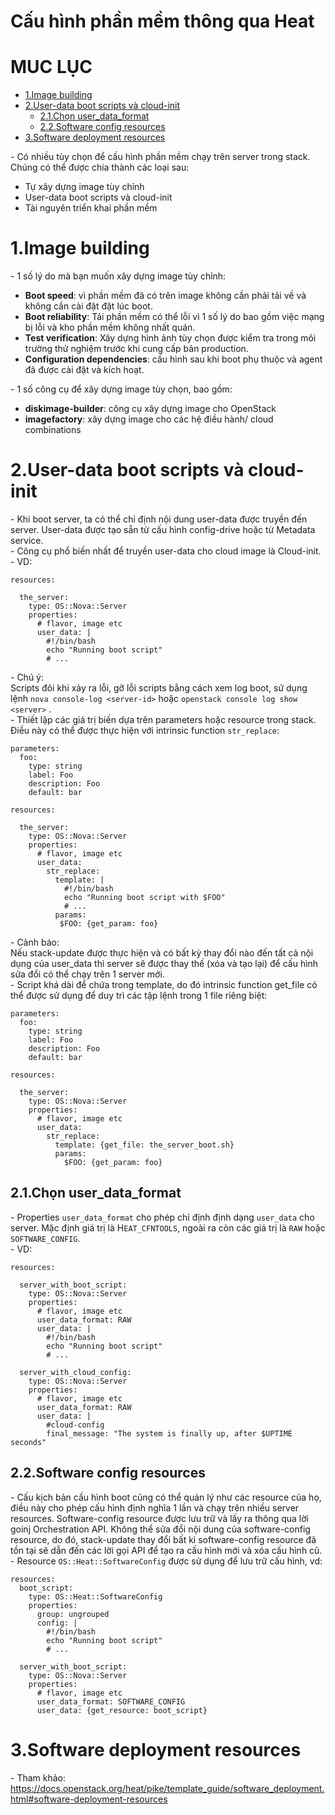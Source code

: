 # Cấu hình phần mềm thông qua Heat

# MUC LỤC
- [1.Image building](#1)
- [2.User-data boot scripts và cloud-init](#2)
  - [2.1.Chọn user_data_format](#2.1)
  - [2.2.Software config resources](#2.2)
- [3.Software deployment resources](#3)


\- Có nhiều tùy chọn để cấu hình phần mềm chạy trên server trong stack. Chúng có thể được chia thành các loại sau:  
- Tự xây dựng image tùy chỉnh
- User-data boot scripts và cloud-init
- Tài nguyên triển khai phần mềm

<a name="1"></a>
# 1.Image building
\- 1 số lý do mà bạn muốn xây dựng image tùy chỉnh:
- **Boot speed**: vì phần mềm đã có trên image không cần phải tải về và không cần cài đặt đặt lúc boot.
- **Boot reliability**: Tải phần mềm có thể lỗi vì 1 số lý do bao gồm việc mạng bị lỗi và kho phần mềm không nhất quán.
- **Test verification**: Xây dựng hình ảnh tùy chọn được kiểm tra trong môi trường thử nghiệm trước khi cung cấp bản production.
- **Configuration dependencies**: cấu hình sau khi boot phụ thuộc và agent đã được cài đặt và kích hoạt.

\- 1 số công cụ để xây dựng image tùy chọn, bao gồm:
- **diskimage-builder**: công cụ xây dựng image cho OpenStack
- **imagefactory**: xây dựng image cho các hệ điều hành/ cloud combinations

<a name="2"></a>
# 2.User-data boot scripts và cloud-init
\- Khi boot server, ta có thể chỉ định nội dung user-data được truyền đến server. User-data được tạo sẵn từ cấu hình config-drive hoặc từ Metadata service.  
\- Công cụ phổ biến nhất để truyền user-data cho cloud image là Cloud-init.  
\- VD:  
```
resources:

  the_server:
    type: OS::Nova::Server
    properties:
      # flavor, image etc
      user_data: |
        #!/bin/bash
        echo "Running boot script"
        # ...
```

\- Chú ý:  
Scripts đôi khi xảy ra lỗi, gỡ lỗi scripts bằng cách xem log boot, sử dụng lệnh `nova console-log <server-id>` hoặc `openstack console log show <server>` .  
\- Thiết lập các giá trị biến dựa trên parameters hoặc resource trong stack. Điều này có thể được thực hiện với intrinsic function `str_replace`:  
```
parameters:
  foo:
    type: string
    label: Foo
    description: Foo
    default: bar

resources:

  the_server:
    type: OS::Nova::Server
    properties:
      # flavor, image etc
      user_data:
        str_replace:
          template: |
            #!/bin/bash
            echo "Running boot script with $FOO"
            # ...
          params:
           $FOO: {get_param: foo}
```

\- Cảnh báo:  
Nếu stack-update được thực hiện và có bất kỳ thay đổi nào đến tất cả nội dụng của user_data thì server sẽ được thay thế (xóa và tạo lại) để cấu hình sửa đổi có thể chạy trên 1 server mới.  
\- Script khá dài để chứa trong template, do đó  intrinsic function get_file có thể được sử dụng để duy trì các tập lệnh trong 1 file riêng biệt:  
```
parameters:
  foo:
    type: string
    label: Foo
    description: Foo
    default: bar

resources:

  the_server:
    type: OS::Nova::Server
    properties:
      # flavor, image etc
      user_data:
        str_replace:
          template: {get_file: the_server_boot.sh}
          params:
            $FOO: {get_param: foo}
```

<a name="2.1"></a>
## 2.1.Chọn user_data_format
\- Properties `user_data_format` cho phép chỉ định định dạng `user_data` cho server. Mặc định giá trị là H`EAT_CFNTOOLS`, ngoài ra còn các giá trị là `RAW` hoặc `SOFTWARE_CONFIG`.  
\- VD:  
```
resources:

  server_with_boot_script:
    type: OS::Nova::Server
    properties:
      # flavor, image etc
      user_data_format: RAW
      user_data: |
        #!/bin/bash
        echo "Running boot script"
        # ...

  server_with_cloud_config:
    type: OS::Nova::Server
    properties:
      # flavor, image etc
      user_data_format: RAW
      user_data: |
        #cloud-config
        final_message: "The system is finally up, after $UPTIME seconds"
```

<a name="2.2"></a>
## 2.2.Software config resources
\- Cấu kịch bản cấu hình boot cũng có thể quản lý như các resource của họ, điều này cho phép cấu hình định nghĩa 1 lần và chạy trên nhiều server resources. Software-config resource được lưu trữ và lấy ra thông qua lời goinj Orchestration API. Không thể sửa đổi nội dung của software-config resource, do đó, stack-update thay đổi bất kì software-config resource đã tồn tại sẽ dẫn đến các lời gọi API để tạo ra cấu hình mới và xóa cấu hình cũ.  
\- Resource `OS::Heat::SoftwareConfig` được sử dụng để lưu trữ cấu hình, vd:  
```
resources:
  boot_script:
    type: OS::Heat::SoftwareConfig
    properties:
      group: ungrouped
      config: |
        #!/bin/bash
        echo "Running boot script"
        # ...

  server_with_boot_script:
    type: OS::Nova::Server
    properties:
      # flavor, image etc
      user_data_format: SOFTWARE_CONFIG
      user_data: {get_resource: boot_script}
```

<a name="3"></a>
# 3.Software deployment resources
\- Tham khảo:
https://docs.openstack.org/heat/pike/template_guide/software_deployment.html#software-deployment-resources  


